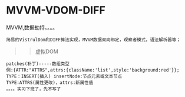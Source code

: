 # MVVM-VDOM-DIFF
MVVM,数据劫持。。。。
```
简易的VistrulDom和DIFF算法实现，MVVM数据双向绑定，观察者模式，语法解析器等；
```
>>虚拟DOM
```
patches(补丁)-----数组类型
例:{ATTR:"ATTRS",attrs:{className:'list',style:'background:red'}};
TYPE：INSERT(插入) insertNode:节点元素或文本节点
TYPE:ATTRS(属性更改)，attrs:新属性值
。。。。实习下班了，先不写了



```
